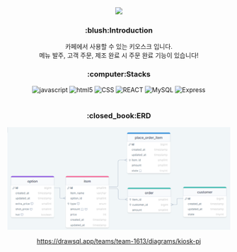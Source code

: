 <div align=center>
<img src="https://capsule-render.vercel.app/api?type=rect&color=gradient&height=150&section=header&text=Cafe%20Kiosk&fontSize=50" />
<h3> :blush:Introduction </h3>
카페에서 사용할 수 있는 키오스크 입니다. <br>
메뉴 발주, 고객 주문, 제조 완료 시 주문 완료 기능이 있습니다!

<h3> :computer:Stacks </h3>
<img alt="javascript" src="https://img.shields.io/badge/JavaScript-F7DF1E?style=for-the-badge&logo=JavaScript&logoColor=white">
<img alt="html5" src="https://img.shields.io/badge/HTML-239120?style=for-the-badge&logo=html5&logoColor=white">
<img alt="CSS" src="https://img.shields.io/badge/CSS-239120?&style=for-the-badge&logo=css3&logoColor=white">
<img alt="REACT" src="https://img.shields.io/badge/React-20232A?style=for-the-badge&logo=react&logoColor=61DAFB">
<img alt="MySQL" src="https://img.shields.io/badge/MySQL-00000F?style=for-the-badge&logo=mysql&logoColor=white">
<img alt="Express" src="https://img.shields.io/badge/Express.js-404D59?style=for-the-badge">
<br>
<br>
<h3> :closed_book:ERD </h3>

![Alt text](image.png)

https://drawsql.app/teams/team-1613/diagrams/kiosk-pj
</div>
